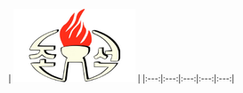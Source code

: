 | ![](https://raw.githubusercontent.com/RevGear/logo/master/Countries/KP/Korean-Central-TV.png)  | 
|:---:|:---:|:---:|:---:|:---:| 
